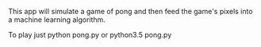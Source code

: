 This app will simulate a game of pong and then feed the game's pixels into a machine learning algorithm.

To play just
python pong.py
or
python3.5 pong.py


